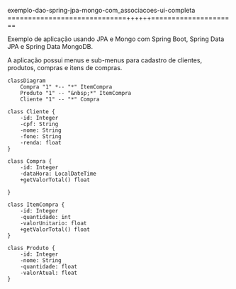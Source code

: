 exemplo-dao-spring-jpa-mongo-com_associacoes-ui-completa
=============================++++++=====================

Exemplo de aplicação usando JPA e Mongo com Spring Boot, Spring Data JPA e Spring Data MongoDB.

A aplicação possui menus e sub-menus para cadastro de clientes, produtos, compras e itens de compras.

```mermaid
classDiagram
    Compra "1" *-- "*" ItemCompra
    Produto "1" -- "&nbsp;*" ItemCompra
    Cliente "1" -- "*" Compra

class Cliente {
    -id: Integer
    -cpf: String
    -nome: String
    -fone: String
    -renda: float
}

class Compra {
    -id: Integer
    -dataHora: LocalDateTime
    +getValorTotal() float

}

class ItemCompra {
    -id: Integer
    -quantidade: int
    -valorUnitario: float
    +getValorTotal() float
}

class Produto {
    -id: Integer
    -nome: String
    -quantidade: float
    -valorAtual: float
}
```
